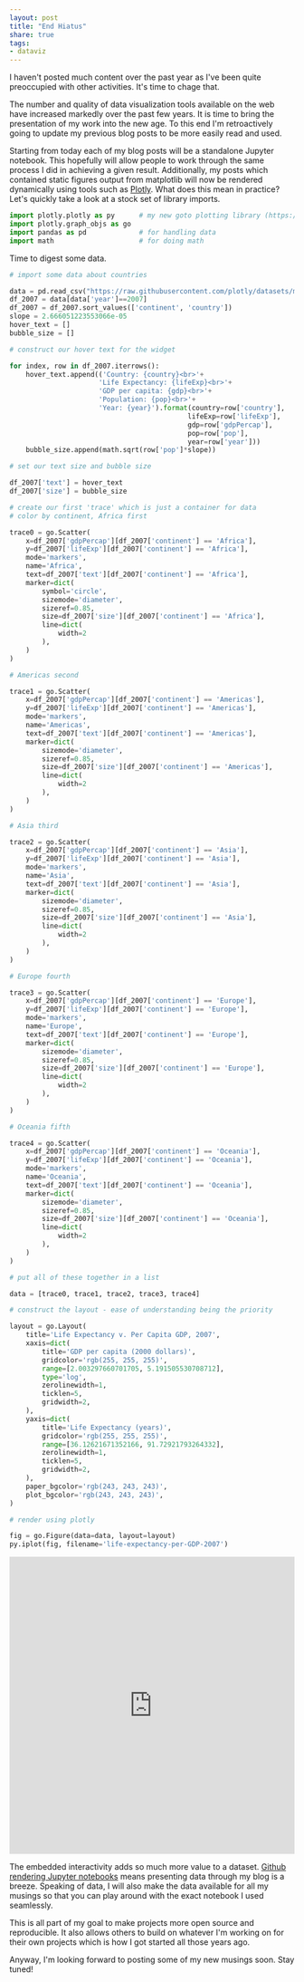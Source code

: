 ```yaml
---
layout: post
title: "End Hiatus"
share: true
tags:
- dataviz
---
```

I haven't posted much content over the past year as I've been quite preoccupied with other activities. It's time to chage that.

The number and quality of data visualization tools available on the web have increased markedly over the past few years. It is time to bring the presentation of my work into the new age. To this end I'm retroactively going to update my previous blog posts to be more easily read and used. 

Starting from today each of my blog posts will be a standalone Jupyter notebook. This hopefully will allow people to work through the same process I did in achieving a given result. Additionally, my posts which contained static figures output from matplotlib will now be rendered dynamically using tools such as [Plotly](https://plot.ly/python/). What does this mean in practice? Let's quickly take a look at a stock set of library imports.


```python
import plotly.plotly as py      # my new goto plotting library (https://plot.ly/)
import plotly.graph_objs as go
import pandas as pd             # for handling data
import math                     # for doing math
```

Time to digest some data.


```python
# import some data about countries

data = pd.read_csv("https://raw.githubusercontent.com/plotly/datasets/master/gapminderDataFiveYear.csv")
df_2007 = data[data['year']==2007]
df_2007 = df_2007.sort_values(['continent', 'country'])
slope = 2.666051223553066e-05
hover_text = []
bubble_size = []

# construct our hover text for the widget

for index, row in df_2007.iterrows():
    hover_text.append(('Country: {country}<br>'+
                      'Life Expectancy: {lifeExp}<br>'+
                      'GDP per capita: {gdp}<br>'+
                      'Population: {pop}<br>'+
                      'Year: {year}').format(country=row['country'],
                                            lifeExp=row['lifeExp'],
                                            gdp=row['gdpPercap'],
                                            pop=row['pop'],
                                            year=row['year']))
    bubble_size.append(math.sqrt(row['pop']*slope))

# set our text size and bubble size

df_2007['text'] = hover_text
df_2007['size'] = bubble_size

# create our first 'trace' which is just a container for data
# color by continent, Africa first

trace0 = go.Scatter(
    x=df_2007['gdpPercap'][df_2007['continent'] == 'Africa'],
    y=df_2007['lifeExp'][df_2007['continent'] == 'Africa'],
    mode='markers',
    name='Africa',
    text=df_2007['text'][df_2007['continent'] == 'Africa'],
    marker=dict(
        symbol='circle',
        sizemode='diameter',
        sizeref=0.85,
        size=df_2007['size'][df_2007['continent'] == 'Africa'],
        line=dict(
            width=2
        ),
    )
)

# Americas second

trace1 = go.Scatter(
    x=df_2007['gdpPercap'][df_2007['continent'] == 'Americas'],
    y=df_2007['lifeExp'][df_2007['continent'] == 'Americas'],
    mode='markers',
    name='Americas',
    text=df_2007['text'][df_2007['continent'] == 'Americas'],
    marker=dict(
        sizemode='diameter',
        sizeref=0.85,
        size=df_2007['size'][df_2007['continent'] == 'Americas'],
        line=dict(
            width=2
        ),
    )
)

# Asia third

trace2 = go.Scatter(
    x=df_2007['gdpPercap'][df_2007['continent'] == 'Asia'],
    y=df_2007['lifeExp'][df_2007['continent'] == 'Asia'],
    mode='markers',
    name='Asia',
    text=df_2007['text'][df_2007['continent'] == 'Asia'],
    marker=dict(
        sizemode='diameter',
        sizeref=0.85,
        size=df_2007['size'][df_2007['continent'] == 'Asia'],
        line=dict(
            width=2
        ),
    )
)

# Europe fourth

trace3 = go.Scatter(
    x=df_2007['gdpPercap'][df_2007['continent'] == 'Europe'],
    y=df_2007['lifeExp'][df_2007['continent'] == 'Europe'],
    mode='markers',
    name='Europe',
    text=df_2007['text'][df_2007['continent'] == 'Europe'],
    marker=dict(
        sizemode='diameter',
        sizeref=0.85,
        size=df_2007['size'][df_2007['continent'] == 'Europe'],
        line=dict(
            width=2
        ),
    )
)

# Oceania fifth

trace4 = go.Scatter(
    x=df_2007['gdpPercap'][df_2007['continent'] == 'Oceania'],
    y=df_2007['lifeExp'][df_2007['continent'] == 'Oceania'],
    mode='markers',
    name='Oceania',
    text=df_2007['text'][df_2007['continent'] == 'Oceania'],
    marker=dict(
        sizemode='diameter',
        sizeref=0.85,
        size=df_2007['size'][df_2007['continent'] == 'Oceania'],
        line=dict(
            width=2
        ),
    )
)

# put all of these together in a list

data = [trace0, trace1, trace2, trace3, trace4]

# construct the layout - ease of understanding being the priority

layout = go.Layout(
    title='Life Expectancy v. Per Capita GDP, 2007',
    xaxis=dict(
        title='GDP per capita (2000 dollars)',
        gridcolor='rgb(255, 255, 255)',
        range=[2.003297660701705, 5.191505530708712],
        type='log',
        zerolinewidth=1,
        ticklen=5,
        gridwidth=2,
    ),
    yaxis=dict(
        title='Life Expectancy (years)',
        gridcolor='rgb(255, 255, 255)',
        range=[36.12621671352166, 91.72921793264332],
        zerolinewidth=1,
        ticklen=5,
        gridwidth=2,
    ),
    paper_bgcolor='rgb(243, 243, 243)',
    plot_bgcolor='rgb(243, 243, 243)',
)

# render using plotly

fig = go.Figure(data=data, layout=layout)
py.iplot(fig, filename='life-expectancy-per-GDP-2007')
```




<iframe id="igraph" scrolling="no" style="border:none;" seamless="seamless" src="https://plot.ly/~bgriffen/371.embed" height="525px" width="100%"></iframe>



The embedded interactivity adds so much more value to a dataset. [Github rendering Jupyter notebooks](https://help.github.com/articles/working-with-jupyter-notebook-files-on-github/) means presenting data through my blog is a breeze. Speaking of data, I will also make the data available for all my musings so that you can play around with the exact notebook I used seamlessly.

This is all part of my goal to make projects more open source and reproducible. It also allows others to build on whatever I'm working on for their own projects which is how I got started all those years ago.

Anyway, I'm looking forward to posting some of my new musings soon. Stay tuned!


```python

```
